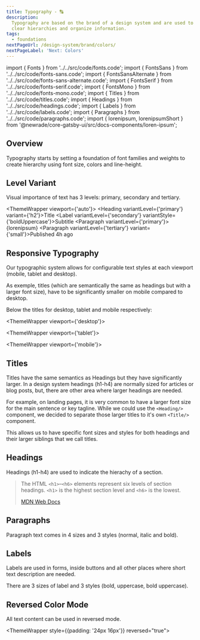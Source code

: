 ```yaml
---
title: Typography - 🔠
description:
  Typography are based on the brand of a design system and are used to create
  clear hierarchies and organize information.
tags:
  - foundations
nextPageUrl: /design-system/brand/colors/
nextPageLabel: 'Next: Colors'
---
```


<!-- CODE IMPORTS -->

<!-- prettier-ignore -->
import { Fonts } from '../../src/code/fonts.code';
import { FontsSans } from '../../src/code/fonts-sans.code';
import { FontsSansAlternate } from '../../src/code/fonts-sans-alternate.code';
import { FontsSerif } from '../../src/code/fonts-serif.code';
import { FontsMono } from '../../src/code/fonts-mono.code';
import { Titles } from '../../src/code/titles.code';
import { Headings } from '../../src/code/headings.code';
import { Labels } from '../../src/code/labels.code';
import { Paragraphs } from '../../src/code/paragraphs.code';
import { lorenipsum, lorenipsumShort } from '@newrade/core-gatsby-ui/src/docs-components/loren-ipsum';

<!-- END CODE IMPORTS -->

<DocHeader props={props}/>

## Overview

Typography starts by setting a foundation of font families and weights to create
hierarchy using font size, colors and line-height.

## Level Variant

Visual importance of text has 3 levels: primary, secondary and tertiary.

<!-- prettier-ignore -->
<ThemeWrapper viewport={'auto'}> 
  <Heading variantLevel={'primary'} variant={'h2'}>Title</Heading>
  <Label variantLevel={'secondary'} variantStyle={'boldUppercase'}>Subtitle</Label>
  <Paragraph variantLevel={'primary'}>{lorenipsum}</Paragraph>
  <Paragraph variantLevel={'tertiary'} variant={'small'}>Published 4h ago</Paragraph>
</ThemeWrapper>

## Responsive Typography

Our typographic system allows for configurable text styles at each viewport
(mobile, tablet and desktop).

As exemple, titles (which are semantically the same as headings but with a
larger font size), have to be significantly smaller on mobile compared to
desktop.

Below the titles for desktop, tablet and mobile respectively:

<!-- prettier-ignore -->
<ThemeWrapper viewport={'desktop'}>
  <Titles/>
</ThemeWrapper>

<!-- prettier-ignore -->
<ThemeWrapper viewport={'tablet'}>
  <Titles/>
</ThemeWrapper>

<!-- prettier-ignore -->
<ThemeWrapper viewport={'mobile'}>
  <Titles/>
</ThemeWrapper>

## Titles

Titles have the same semantics as Headings but they have significantly larger.
In a design system headings (h1-h4) are normally sized for articles or blog
posts, but, there are other area where larger headings are needed.

<!-- prettier-ignore -->
<ThemeWrapper> 
  <Titles/>
</ThemeWrapper>

For example, on landing pages, it is very common to have a larger font size for
the main sentence or key tagline. While we could use the `<Heading/>` component,
we decided to separate those larger titles to it's own `<Title/>` component.

This allows us to have specific font sizes and styles for both headings and
their larger siblings that we call titles.

## Headings

Headings (h1-h4) are used to indicate the hierachy of a section.

<!-- prettier-ignore -->
<ThemeWrapper>
  <Headings/>
</ThemeWrapper>

> The HTML `<h1>`–`<h6>` elements represent six levels of section headings.
> `<h1>` is the highest section level and `<h6>` is the lowest.
>
> [MDN Web Docs](https://developer.mozilla.org/en-US/docs/Web/HTML/Element/Heading_Elements)

## Paragraphs

Paragraph text comes in 4 sizes and 3 styles (normal, italic and bold).

<!-- prettier-ignore -->
<ThemeWrapper>
  <Paragraphs/>
</ThemeWrapper>

## Labels

<!-- prettier-ignore -->
<ThemeWrapper>
  <Labels/>
</ThemeWrapper>

Labels are used in forms, inside buttons and all other places where short text
description are needed.

There are 3 sizes of label and 3 styles (bold, uppercase, bold uppercase).

## Reversed Color Mode

All text content can be used in reversed mode.

<!-- prettier-ignore -->
<ThemeWrapper style={{padding: '24px 16px'}} reversed="true">
  <Titles/>
  <Headings/>
  <Labels/>
  <Paragraphs/>
</ThemeWrapper>
